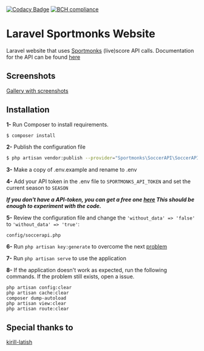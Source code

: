 [![Codacy Badge](https://api.codacy.com/project/badge/Grade/58d7eedeb5694fda93ceb2240308b54e)](https://app.codacy.com/app/shem-speck/matchy?utm_source=github.com&utm_medium=referral&utm_content=sebastiaanspeck/matchy&utm_campaign=Badge_Grade_Dashboard)
[![BCH compliance](https://bettercodehub.com/edge/badge/sebastiaanspeck/sportmonks?branch=master)](https://bettercodehub.com/)

# Laravel Sportmonks Website

Laravel website that uses [Sportmonks](https://www.sportmonks.com/sports/soccer) (live)score API calls. 
Documentation for the API can be found [here](https://www.sportmonks.com/sports/soccer)

## Screenshots
[Gallery with screenshots](https://imgur.com/gallery/BlqvOwU)

## Installation

**1-** Run Composer to install requirements.

```bash
$ composer install
```

**2-** Publish the configuration file

```bash
$ php artisan vendor:publish --provider="Sportmonks\SoccerAPI\SoccerAPIServiceProvider"
```

**3-** Make a copy of .env.example and rename to .env

**4-** Add your API token in the .env file to `SPORTMONKS_API_TOKEN` and set the current season to `SEASON`

***If you don't have a API-token, you can get a free one [here](https://www.sportmonks.com/register) This should be enough to experiment with the code.***

**5-** Review the configuration file and change the `'without_data' => 'false'` to `'without_data' => 'true'`:

```
config/soccerapi.php
```

**6-** Run `php artisan key:generate` to overcome the next [problem](https://stackoverflow.com/questions/44839648/no-application-encryption-key-has-been-specified-new-laravel-app)

**7-** Run `php artisan serve` to use the application

**8-** If the application doesn't work as expected, run the following commands. If the problem still exists, open a issue. 
```
php artisan config:clear
php artisan cache:clear
composer dump-autoload
php artisan view:clear
php artisan route:clear
```

## Special thanks to
[kirill-latish](https://github.com/kirill-latish/laravel-sportmonks-soccer)
